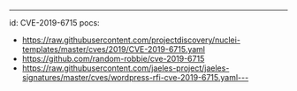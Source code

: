 ---
id: CVE-2019-6715
pocs:
  - https://raw.githubusercontent.com/projectdiscovery/nuclei-templates/master/cves/2019/CVE-2019-6715.yaml
  - https://github.com/random-robbie/cve-2019-6715
  - https://raw.githubusercontent.com/jaeles-project/jaeles-signatures/master/cves/wordpress-rfi-cve-2019-6715.yaml---
